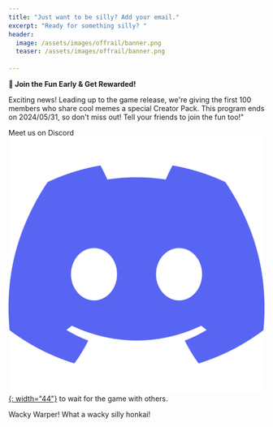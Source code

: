 ```yaml
---
title: "Just want to be silly? Add your email."
excerpt: "Ready for something silly? "
header:
  image: /assets/images/offrail/banner.png
  teaser: /assets/images/offrail/banner.png

---
```


**🏃 Join the Fun Early & Get Rewarded!**

Exciting news! Leading up to the game release, we're giving the first 100 members who share cool memes a special Creator Pack. This program ends on 2024/05/31, so don't miss out! Tell your friends to join the fun too!"

Meet us on Discord [![Discord](/assets/images/discord.svg){: width="44"}](https://discord.gg/SShz2reFyN) to wait for the game with others. 

Wacky Warper! What a wacky silly honkai!


